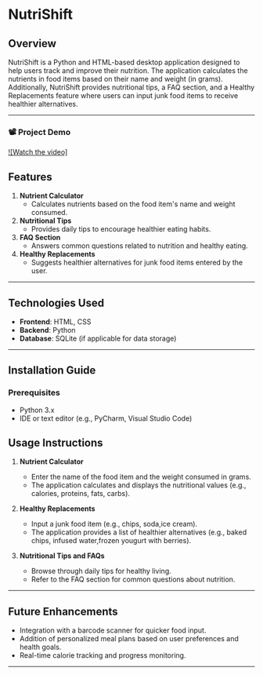 # NutriShift

## Overview
NutriShift is a Python and HTML-based desktop application designed to help users track and improve their nutrition. The application calculates the nutrients in food items based on their name and weight (in grams). Additionally, NutriShift provides nutritional tips, a FAQ section, and a Healthy Replacements feature where users can input junk food items to receive healthier alternatives.

---
### 📽️ Project Demo

[![Watch the video]](https://youtu.be/qdY1klzSPZ0?si=T0wTWYY253VMTl1v)



## Features
1. **Nutrient Calculator**
   - Calculates nutrients based on the food item's name and weight consumed.
2. **Nutritional Tips**
   - Provides daily tips to encourage healthier eating habits.
3. **FAQ Section**
   - Answers common questions related to nutrition and healthy eating.
4. **Healthy Replacements**
   - Suggests healthier alternatives for junk food items entered by the user.

---

## Technologies Used
- **Frontend**: HTML, CSS
- **Backend**: Python
- **Database**: SQLite (if applicable for data storage)

---

## Installation Guide

### Prerequisites
- Python 3.x
- IDE or text editor (e.g., PyCharm, Visual Studio Code)


## Usage Instructions

1. **Nutrient Calculator**
   - Enter the name of the food item and the weight consumed in grams.
   - The application calculates and displays the nutritional values (e.g., calories, proteins, fats, carbs).

2. **Healthy Replacements**
   - Input a junk food item (e.g., chips, soda,ice cream).
   - The application provides a list of healthier alternatives (e.g., baked chips, infused water,frozen yougurt with berries).

3. **Nutritional Tips and FAQs**
   - Browse through daily tips for healthy living.
   - Refer to the FAQ section for common questions about nutrition.

---

## Future Enhancements
- Integration with a barcode scanner for quicker food input.
- Addition of personalized meal plans based on user preferences and health goals.
- Real-time calorie tracking and progress monitoring.

---
